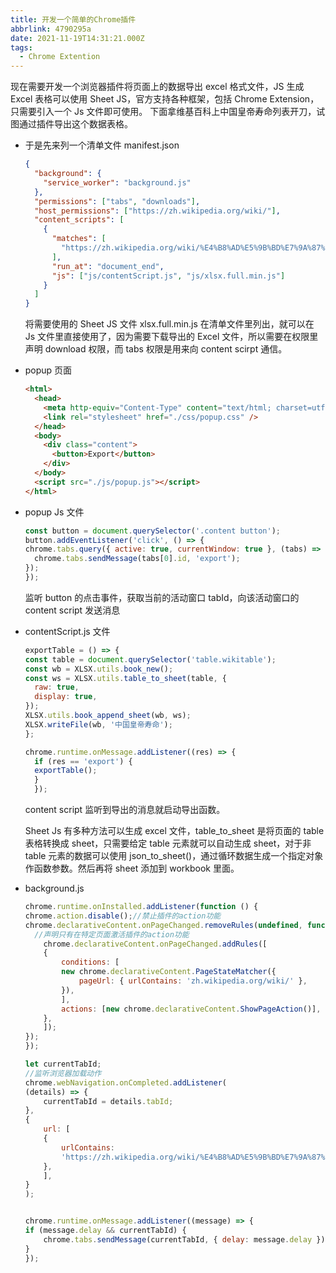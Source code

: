 ```yaml
---
title: 开发一个简单的Chrome插件
abbrlink: 4790295a
date: 2021-11-19T14:31:21.000Z
tags:
  - Chrome Extention
---
```


现在需要开发一个浏览器插件将页面上的数据导出 excel 格式文件，JS 生成 Excel 表格可以使用 Sheet JS，官方支持各种框架，包括 Chrome Extension，只需要引入一个 Js 文件即可使用。
下面拿维基百科上中国皇帝寿命列表开刀，试图通过插件导出这个数据表格。

<!-- more -->

- 于是先来列一个清单文件 manifest.json

  ```json
  {
    "background": {
      "service_worker": "background.js"
    },
    "permissions": ["tabs", "downloads"],
    "host_permissions": ["https://zh.wikipedia.org/wiki/"],
    "content_scripts": [
      {
        "matches": [
          "https://zh.wikipedia.org/wiki/%E4%B8%AD%E5%9B%BD%E7%9A%87%E5%B8%9D%E5%AF%BF%E5%91%BD%E5%88%97%E8%A1%A8"
        ],
        "run_at": "document_end",
        "js": ["js/contentScript.js", "js/xlsx.full.min.js"]
      }
    ]
  }
  ```

  将需要使用的 Sheet JS 文件 xlsx.full.min.js 在清单文件里列出，就可以在 Js 文件里直接使用了，因为需要下载导出的 Excel 文件，所以需要在权限里声明 download 权限，而 tabs 权限是用来向 content scirpt 通信。

- popup 页面

  ```html
  <html>
    <head>
      <meta http-equiv="Content-Type" content="text/html; charset=utf-8" />
      <link rel="stylesheet" href="./css/popup.css" />
    </head>
    <body>
      <div class="content">
        <button>Export</button>
      </div>
    </body>
    <script src="./js/popup.js"></script>
  </html>
  ```

- popup Js 文件

  ```JavaScript
  const button = document.querySelector('.content button');
  button.addEventListener('click', () => {
  chrome.tabs.query({ active: true, currentWindow: true }, (tabs) => {
    chrome.tabs.sendMessage(tabs[0].id, 'export');
  });
  });

  ```

  监听 button 的点击事件，获取当前的活动窗口 tabId，向该活动窗口的 content script 发送消息

- contentScript.js 文件

  ```JavaScript
  exportTable = () => {
  const table = document.querySelector('table.wikitable');
  const wb = XLSX.utils.book_new();
  const ws = XLSX.utils.table_to_sheet(table, {
    raw: true,
    display: true,
  });
  XLSX.utils.book_append_sheet(wb, ws);
  XLSX.writeFile(wb, '中国皇帝寿命');
  };

  chrome.runtime.onMessage.addListener((res) => {
    if (res == 'export') {
    exportTable();
    }
    });
  ```

  content script 监听到导出的消息就启动导出函数。

  Sheet Js 有多种方法可以生成 excel 文件，table_to_sheet 是将页面的 table 表格转换成 sheet，只需要给定 table 元素就可以自动生成 sheet，对于非 table 元素的数据可以使用 json_to_sheet()，通过循环数据生成一个指定对象作函数参数。然后再将 sheet 添加到 workbook 里面。

- background.js

  ```JavaScript
  chrome.runtime.onInstalled.addListener(function () {
  chrome.action.disable();//禁止插件的action功能
  chrome.declarativeContent.onPageChanged.removeRules(undefined, function () {
    //声明只有在特定页面激活插件的action功能
      chrome.declarativeContent.onPageChanged.addRules([
      {
          conditions: [
          new chrome.declarativeContent.PageStateMatcher({
              pageUrl: { urlContains: 'zh.wikipedia.org/wiki/' },
          }),
          ],
          actions: [new chrome.declarativeContent.ShowPageAction()],
      },
      ]);
  });
  });

  let currentTabId;
  //监听浏览器加载动作
  chrome.webNavigation.onCompleted.addListener(
  (details) => {
      currentTabId = details.tabId;
  },
  {
      url: [
      {
          urlContains:
          'https://zh.wikipedia.org/wiki/%E4%B8%AD%E5%9B%BD%E7%9A%87%E5%B8%9D%E5%AF%BF%E5%91%BD%E5%88%97%E8%A1%A8',
      },
      ],
  }
  );


  chrome.runtime.onMessage.addListener((message) => {
  if (message.delay && currentTabId) {
      chrome.tabs.sendMessage(currentTabId, { delay: message.delay });
  }
  });

  ```
